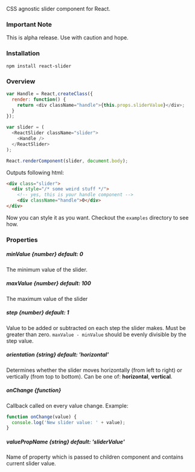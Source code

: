 CSS agnostic slider component for React.

### Important Note

This is alpha release. Use with caution and hope.

### Installation

```
npm install react-slider
```

### Overview

```javascript
var Handle = React,createClass({
  render: function() {
    return <div className="handle">{this.props.sliderValue}</div>;
  }
});

var slider = (
  <ReactSlider className="slider">
    <Handle />
  </ReactSlider>
);

React.renderComponent(slider, document.body);
```

Outputs following html:

```html
<div class="slider">
  <div style="/* some weird stuff */">
    <!-- yes, this is your handle component -->
    <div className="handle">0</div>
</div>
```

Now you can style it as you want. Checkout the ```examples``` directory to see how.

### Properties

##### minValue {number} default: 0

The minimum value of the slider.

##### maxValue {number} default: 100

The maximum value of the slider

##### step {number} default: 1

Value to be added or subtracted on each step the slider makes. Must be greater than zero. ```maxValue - minValue``` should be evenly divisible by the step value.

##### orientation {string} default: 'horizontal'

Determines whether the slider moves horizontally (from left to right) or vertically (from top to bottom). Can be one of: **horizontal**, **vertical**.

##### onChange {function}

Callback called on every value change. Example:

```javascript
function onChange(value) { 
  console.log('New slider value: ' + value); 
}
```

##### valuePropName {string} default: 'sliderValue'

Name of property which is passed to children component and contains current slider value. 